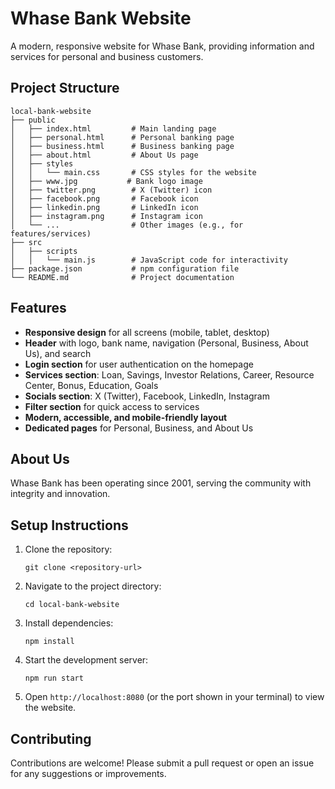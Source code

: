 # Whase Bank Website

A modern, responsive website for Whase Bank, providing information and services for personal and business customers.

## Project Structure

```
local-bank-website
├── public
│   ├── index.html         # Main landing page
│   ├── personal.html      # Personal banking page
│   ├── business.html      # Business banking page
│   ├── about.html         # About Us page
│   ├── styles
│   │   └── main.css       # CSS styles for the website
│   ├── www.jpg           # Bank logo image
│   ├── twitter.png        # X (Twitter) icon
│   ├── facebook.png       # Facebook icon
│   ├── linkedin.png       # LinkedIn icon
│   ├── instagram.png      # Instagram icon
│   └── ...                # Other images (e.g., for features/services)
├── src
│   ├── scripts
│   │   └── main.js        # JavaScript code for interactivity
├── package.json           # npm configuration file
└── README.md              # Project documentation
```

## Features

- **Responsive design** for all screens (mobile, tablet, desktop)
- **Header** with logo, bank name, navigation (Personal, Business, About Us), and search
- **Login section** for user authentication on the homepage
- **Services section**: Loan, Savings, Investor Relations, Career, Resource Center, Bonus, Education, Goals
- **Socials section**: X (Twitter), Facebook, LinkedIn, Instagram
- **Filter section** for quick access to services
- **Modern, accessible, and mobile-friendly layout**
- **Dedicated pages** for Personal, Business, and About Us

## About Us

Whase Bank has been operating since 2001, serving the community with integrity and innovation.

## Setup Instructions

1. Clone the repository:
   ```
   git clone <repository-url>
   ```

2. Navigate to the project directory:
   ```
   cd local-bank-website
   ```

3. Install dependencies:
   ```
   npm install
   ```

4. Start the development server:
   ```
   npm run start
   ```

5. Open `http://localhost:8080` (or the port shown in your terminal) to view the website.

## Contributing

Contributions are welcome! Please submit a pull request or open an issue for any suggestions or improvements.
